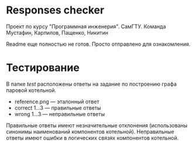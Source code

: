 # Responses checker
Проект по курсу "Программная инженерия". СамГТУ. Команда Мустафин, Карпилов, Пащенко, Никитин

Readme еще полностью не готов. Просто отправлено для ознакомления.


# Тестирование
В папке _test_ расположены ответы на задание по построению графа паровой котельной. 
+ reference.png — эталонный ответ
+ correct 1...3 — правильные ответы
+ wrong 1...3 — неправильные ответы

Правильные ответы имеют незначительные отклонения (использованы синонимы наименований компонентов котельной). Неправильные ответы имеют ошибки в логических связях компонентов котельной.
